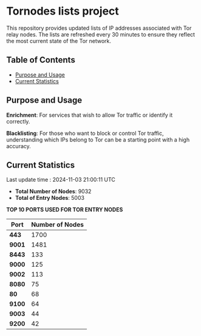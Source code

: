# Tornodes lists project

This repository provides updated lists of IP addresses associated with Tor relay nodes. The lists are refreshed every 30 minutes to ensure they reflect the most current state of the Tor network.

## Table of Contents

- [Purpose and Usage](#purpose-and-usage)
- [Current Statistics](#current-statistics)


## Purpose and Usage

**Enrichment**: For services that wish to allow Tor traffic or identify it correctly.

**Blacklisting**: For those who want to block or control Tor traffic, understanding which IPs belong to Tor can be a starting point with a high accuracy.

## Current Statistics

Last update time : 2024-11-03 21:00:11 UTC

- **Total Number of Nodes**: 9032
- **Total of Entry Nodes**: 5003

**TOP 10 PORTS USED FOR TOR ENTRY NODES**

| **Port** | **Number of Nodes** |
|------|-----------------|
| **443**   | 1700  |
| **9001**   | 1481  |
| **8443**   | 133  |
| **9000**   | 125  |
| **9002**   | 113  |
| **8080**   | 75  |
| **80**   | 68  |
| **9100**   | 64  |
| **9003**   | 44  |
| **9200**   | 42  |

